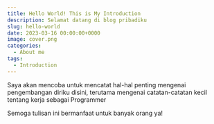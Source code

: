 ```yaml
---
title: Hello World! This is My Introduction
description: Selamat datang di blog pribadiku
slug: hello-world
date: 2023-03-16 00:00:00+0000
image: cover.png
categories:
  - About me
tags:
  - Introduction
---
```


Saya akan mencoba untuk mencatat hal-hal penting mengenai pengembangan diriku disini, terutama mengenai catatan-catatan kecil tentang kerja sebagai Programmer

Semoga tulisan ini bermanfaat untuk banyak orang ya!
